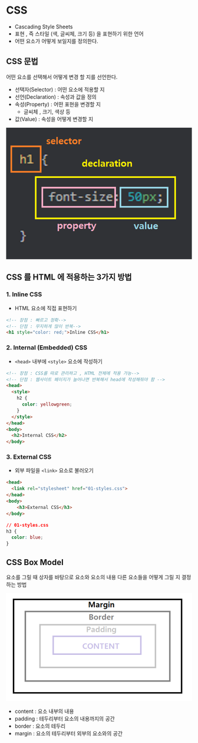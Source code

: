 # CSS

- Cascading Style Sheets
- 표현 , 즉 스타일 (색, 글씨체, 크기 등) 을 표현하기 위한 언어
- 어떤 요소가 어떻게 보일지를 정의한다.

## CSS 문법
어떤 요소를 선택해서 어떻게 변경 할 지를 선언한다.
- 선택자(Selector) : 어떤 요소에 적용할 지
- 선언(Declaration) : 속성과 값을 정의
- 속성(Property) : 어떤 표현을 변경할 지 
  - 글씨체 , 크기, 색상 등
- 값(Value) : 속성을 어떻게 변경할 지

![css](img/css.PNG)

## CSS 를 HTML 에 적용하는 3가지 방법
### 1. Inline CSS
- HTML 요소에 직접 표현하기
```html
<!-- 장점 : 빠르고 정확-->
<!-- 단점 : 무지하게 많이 반복-->
<h1 style="color: red;">Inline CSS</h1>

```
### 2. Internal (Embedded) CSS
- `<head>` 내부에 `<style>` 요소에 작성하기

```html
<!-- 장점 : CSS를 따로 관리하고 , HTML 전체에 적용 가능-->
<!-- 단점 : 웹사이트 페이지가 늘어나면 반복해서 head에 작성해줘야 함 -->
<head>
  <style>
    h2 {
      color: yellowgreen;
    }
  </style>
</head>
<body>
  <h2>Internal CSS</h2>
</body>
```
### 3. External CSS
- 외부 파일을 `<link>` 요소로 불러오기
```html
<head>
  <link rel="stylesheet" href="01-styles.css">
</head>
<body>
    <h3>External CSS</h3>
</body>
```
```css
// 01-styles.css 
h3 {
  color: blue;
}
```

## CSS Box Model
요소를 그릴 때 상자를 바탕으로 요소와 요소의 내용
다른 요소들을 어떻게 그릴 지 결정하는 방법

![box](img/cssBox.png)

- content : 요소 내부의 내용
- padding : 테두리부터 요소의 내용까지의 공간
- border : 요소의 테두리
- margin : 요소의 테두리부터 외부의 요소와의 공간

